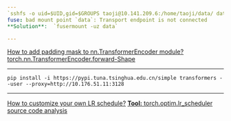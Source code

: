 ```yaml
---
`sshfs -o uid=$UID,gid=$GROUPS taoji@10.141.209.6:/home/taoji/data/ data` failed
fuse: bad mount point `data`: Transport endpoint is not connected
**Solution**:  `fusermount -uz data`

---
```

[How to add padding mask to nn.TransformerEncoder module?](http://jalammar.github.io/illustrated-transformer/)
[torch.nn.TransformerEncoder.forward-Shape](https://stackoverflow.com/questions/62399243/transformerencoder-with-a-padding-mask)

---
`pip install -i https://pypi.tuna.tsinghua.edu.cn/simple transformers --user --proxy=http://10.176.51.11:3128`

---
[How to customize your own LR schedule?](http://katsura-jp.hatenablog.com/entry/2019/01/30/183501)
[**Tool:** torch.optim.lr_scheduler source code analysis](https://blog.csdn.net/qq_28753373/article/details/104976541)

